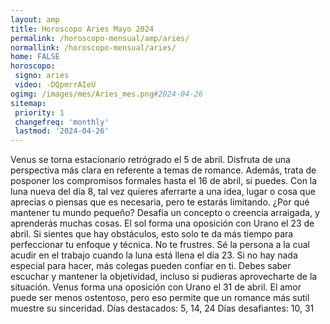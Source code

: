 ```yaml
---
layout: amp
title: Horoscopo Aries Mayo 2024 
permalink: /horoscopo-mensual/amp/aries/
normallink: /horoscopo-mensual/aries/
home: FALSE
horoscopo:
 signo: aries
 video: -DQpmrrAIeU
ogimg: /images/mes/Aries_mes.png#2024-04-26
sitemap:
 priority: 1
 changefreq: 'monthly'
 lastmod: '2024-04-26'
---
```



Venus se torna estacionario retrógrado el 5 de abril. Disfruta de una perspectiva más clara en referente a temas de romance. Además, trata de posponer los compromisos formales hasta el 16 de abril, si puedes. 
Con la luna nueva del día 8, tal vez quieres aferrarte a una idea, lugar o cosa que aprecias o piensas que es necesaria, pero te estarás limitando. ¿Por qué mantener tu mundo pequeño? Desafía un concepto o creencia arraigada, y aprenderás muchas cosas. 
El sol forma una oposición con Urano el 23 de abril. Si sientes que hay obstáculos, esto solo te da más tiempo para perfeccionar tu enfoque y técnica. No te frustres. 
Sé la persona a la cual acudir en el trabajo cuando la luna está llena el día 23. Si no hay nada especial para hacer, más colegas pueden confiar en ti. Debes saber escuchar y mantener la objetividad, incluso si pudieras aprovecharte de la situación. 
Venus forma una oposición con Urano el 31 de abril. El amor puede ser menos ostentoso, pero eso permite que un romance más sutil muestre su sinceridad. 
Días destacados: 5, 14, 24
Días desafiantes: 10, 31